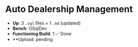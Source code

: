 # Auto Dealership Management

- **Up**: 3 `.sql` files × 1 `.md` (updated)
- **Bench**: OSqlDev
- **Functioning Build**: 1 ✅ Done
- **Upload: pending 
